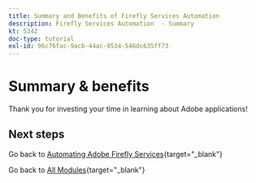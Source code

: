 ```yaml
---
title: Summary and Benefits of Firefly Services Automation
description: Firefly Services Automation  - Summary
kt: 5342
doc-type: tutorial
exl-id: 96c76fac-9acb-44ac-9534-546dc635ff73
---
```

# Summary & benefits

Thank you for investing your time in learning about Adobe applications! 

## Next steps

Go back to [Automating Adobe Firefly Services](./automation.md){target="_blank"}

Go back to [All Modules](./../../../overview.md){target="_blank"}
